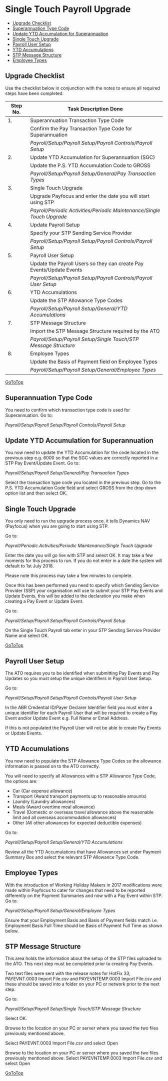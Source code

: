 # Single Touch Payroll Upgrade

- [Upgrade Checklist](#upgrade-checklist)
- [Superannuation Type Code](#superannuation-type-code)
- [Update YTD Accumulation for Superannuation](#update-ytd-accumulation-for-superannuation)
- [Single Touch Upgrade](#single-touch-upgrade)
- [Payroll User Setup](#payroll-user-setup)
- [YTD Accumulations](#ytd-accumulations)
- [STP Message Structure](#stp-message-structure)
- [Employee Types](#employee-types)




## Upgrade Checklist

Use the checklist below in conjunction with the notes to ensure all required steps have been completed.

|Step No.|	Task Description	Done|
|---|---|
|1.		|Superannuation Transaction Type Code
||Confirm the Pay Transaction Type Code for Superannuation
||*Payroll/Setup/Payroll Setup/Payroll Controls/Payroll Setup* 	
|2.|		Update YTD Accumulation for Superannuation (SGC)
||Update the P.S. YTD Accumulation Code to GROSS
||*Payroll/Setup/Payroll Setup/General/Pay Transaction Types*
|3.|		Single Touch Upgrade
||Upgrade Payfocus and enter the date you will start using STP
||*Payroll/Periodic Activities/Periodic Maintenance/Single Touch Upgrade* 	
|4.|		Update Payroll Setup
||Specify your STP Sending Service Provider
||*Payroll/Setup/Payroll Setup/Payroll Controls/Payroll Setup*
|5.|		Payroll User Setup
||Update the Payroll Users so they can create Pay Events/Update Events
||*Payroll/Setup/Payroll Setup/Payroll Controls/Payroll User Setup*	
|6.|		YTD Accumulations
||Update the STP Allowance Type Codes
||*Payroll/Setup/Payroll Setup/General/YTD Accumulations*	
|7.|		STP Message Structure
||Import the STP Message Structure required by the ATO
||*Payroll/Setup/Payroll Setup/Single Touch/STP Message Structure*
|8.|		Employee Types
||Update the Basis of Payment field on Employee Types
||*Payroll/Setup/Payroll Setup/General/Employee Types*

[GoToTop](#single-touch-payroll-upgrade)

## Superannuation Type Code
You need to confirm which transaction type code is used for Superannuation.
Go to:

 *Payroll/Setup/Payroll Setup/Payroll Controls/Payroll Setup* 

 

## Update YTD Accumulation for Superannuation

You now need to update the YTD Accumulation for the code located in the previous step e.g. 6000 so that the SGC values are correctly reported in a STP Pay Event/Update Event.
Go to:

*Payroll/Setup/Payroll Setup/General/Pay Transaction Types*

Select the transaction type code you located in the previous step.
Go to the P.S. YTD Accumulation Code field and select GROSS from the drop down option list and then select OK.

 

## Single Touch Upgrade

You only need to run the upgrade process once, it tells Dynamics NAV (Payfocus) when you are going to start using STP.

Go to:

*Payroll/Periodic Activities/Periodic Maintenance/Single Touch Upgrade*

Enter the date you will go live with STP and select OK. It may take a few moments for this process to run. If you do not enter in a date the system will default to 1st July 2018.

Please note this process may take a few minutes to complete.

 

Once this has been performed you need to specify which Sending Service Provider (SSP) your organisation will use to submit your STP Pay Events and Update Events, this will be added to the declaration you make when creating a Pay Event or Update Event.

Go to:

*Payroll/Setup/Payroll Setup/Payroll Controls/Payroll Setup*

On the Single Touch Payroll tab enter in your STP Sending Service Provider Name and select OK.

[GoToTop](#single-touch-payroll-upgrade) 
 
## Payroll User Setup

The ATO requires you to be identified when submitting Pay Events and Pay Updates so you must setup the unique identifiers in Payroll User Setup.

Go to:

*Payroll/Setup/Payroll Setup/Payroll Controls/Payroll User Setup*
 

In the ABR Credential ID/Payer Declarer Identifier field you must enter a unique identifier for each Payroll User that will be required to create a Pay Event and/or Update Event e.g. Full Name or Email Address.

If this is not populated the Payroll User will not be able to create Pay Events or Update Events.


## YTD Accumulations

You now need to populate the STP Allowance Type Codes so the allowance information is passed on to the ATO correctly.

You will need to specify all Allowances with a STP Allowance Type Code, the options are:

- Car (Car expense allowance)
- Transport (Award transport payments up to reasonable amounts)
- Laundry (Laundry allowances)
- Meals (Award overtime meal allowance)
- Travel (Domestic or overseas travel allowance above the reasonable limit and all overseas accommodation allowances)
- Other (All other allowances for expected deductible expenses)

Go to:

*Payroll/Setup/Payroll Setup/General/YTD Accumulations*

Review all the YTD Accumulations that have Allowances set under Payment Summary Box and select the relevant STP Allowance Type Code.


## Employee Types

With the introduction of Working Holiday Makers in 2017 modifications were made within Payfocus to cater for changes that need to be reported differently on the Payment Summaries and now with a Pay Event within STP. Go to:

*Payroll/Setup/Payroll Setup/General/Employee Types*

Ensure that your Employment Basis and Basis of Payment fields match i.e. Employment Basis Full Time should be Basis of Payment Full Time as shown below.


 
## STP Message Structure

This area holds the information about the setup of the STP files uploaded to the ATO. This next step must be completed prior to creating Pay Events.

Two text files were sent with the release notes for HotFix 33, PAYEVNT.0003 Import File.csv and PAYEVNTEMP.0003 Import File.csv and these should be saved into a folder on your PC or network prior to the next step.

Go to:

*Payroll/Setup/Payroll Setup/Single Touch/STP Message Structure*

Select OK.
 

Browse to the location on your PC or server where you saved the two files previously mentioned above.

Select PAYEVNT.0003 Import File.csv and select Open



Browse to the location on your PC or server where you saved the two files previously mentioned above.
Select PAYEVNTEMP.0003 Import File.csv and select Open

[GoToTop](#single-touch-payroll-upgrade)


